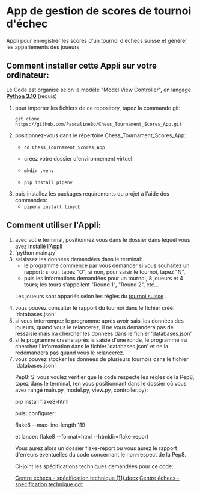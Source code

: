 # App de gestion de scores de tournoi d'échec
Appli pour enregistrer les scores d'un tournoi d'échecs suisse et générer les appariements des joueurs

## Comment installer cette Appli sur votre ordinateur:
Le Code est organisé selon le modèle "Model View Controller", en langage **[Python 3.10](https://www.python.org/downloads/)** (requis)

<ol>
<li> pour importer les fichiers de ce repository, tapez la commande git:

`git clone https://github.com/PascalineBo/Chess_Tournament_Scores_App.git`</li>

 <li> positionnez-vous dans le répertoire Chess_Tournament_Scores_App:
    
- `cd Chess_Tournament_Scores_App` </li>
  
  <li>  créez votre dossier d'environnement virtuel:

- `mkdir .venv`
- `pip install pipenv`
</li>

  <li> puis installez les packages requirements du projet à l'aide des commandes:

- `pipenv install tinydb`
</li>
</ol> 

## Comment utiliser l'Appli:

<ol>

<li> avec votre terminal, positionnez vous dans le dossier dans lequel vous avez installé l'Appli</li>
<li>
 `python main.py`
 </li>

<li> saisissez les données demandées dans le terminal: 
 
- le programme commence par vous demander si vous souhaitez un rapport; si oui, tapez "O", si non, pour saisir le tournoi, tapez "N", 
- puis les informations demandées pour un tournoi, 8 joueurs et 4 tours; les tours s'appellent "Round 1", "Round 2", etc...

Les joueurs sont appariés selon les règles du [tournoi suisse](https://fr.wikipedia.org/wiki/Syst%C3%A8me_suisse#:~:text=Le%20principe%20du%20tournoi%20suisse,leur%20Classement%20Elo%20aux%20%C3%A9checs) .
 </li>

<li> vous pouvez consulter le rapport du tournoi dans le fichier créé: 'databases.json' </li>

<li> si vous interrompez le programme après avoir saisi les données des joueurs, quand vous le relancerez, il ne vous demandera pas de ressaisie mais ira chercher les données dans le fichier 'databases.json'
 </li>
<li> si le programme crashe après la saisie d'une ronde, le programme ira chercher l'information dans le fichier 'databases.json'
et ne la redemandera pas quand vous le relancerez.
 </li>
<li> vous pouvez stocker les données de plusieurs tournois dans le fichier 'databases.json'. </li>

Pep8:
Si vous voulez vérifier que le code respecte les règles de la Pep8, tapez dans le terminal, 
(en vous positionnant dans le dossier où vous avez rangé main.py, model.py, view.py, controller.py):

pip install flake8-html

puis:
configurer:

flake8 --max-line-length 119

et lancer:
flake8 --format=html --htmldir=flake-report

Vous aurez alors un dossier flake-report où vous aurez le rapport d'erreurs éventuelles du code concernant le non-respect de la Pep8.

Ci-joint les spécifications techniques demandées pour ce code:

[Centre échecs - spécification technique (11).docx](https://github.com/MargueriteEffren/OC_Projet4/files/8660324/Centre.echecs.-.specification.technique.11.docx)
[Centre échecs - spécification technique.odt](https://github.com/MargueriteEffren/OC_Projet4/files/8660332/Centre.echecs.-.specification.technique.odt)
